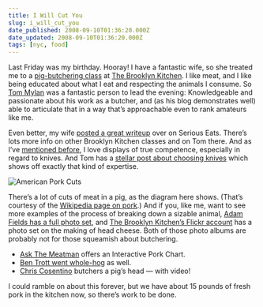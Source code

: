 ```yaml
---
title: I Will Cut You
slug: i_will_cut_you
date_published: 2008-09-10T01:36:20.000Z
date_updated: 2008-09-10T01:36:20.000Z
tags: [nyc, food]
---
```


Last Friday was my birthday. Hooray! I have a fantastic wife, so she treated me to a [pig-butchering class](https://web.archive.org/web/20080915045306/http://www.thebrooklynkitchen.com/web-store/classes/1041-916-tuesday-pig-butchering-class/) at [The Brooklyn Kitchen](http://www.thebrooklynkitchen.com/). I like meat, and I like being educated about what I eat and respecting the animals I consume. So [Tom Mylan](https://en.wikipedia.org/wiki/Tom_Mylan) was a fantastic person to lead the evening: Knowledgeable and passionate about his work as a butcher, and (as his blog demonstrates well) able to articulate that in a way that’s approachable even to rank amateurs like me.

Even better, my wife [posted a great writeup](https://web.archive.org/web/20080914005523/http://newyork.seriouseats.com/2008/09/pig-butchering-class-at-the-brooklyn-kitchen-williamsburg-tom-mylan-pork-nyc.html) over on Serious Eats. There’s lots more info on other Brooklyn Kitchen classes and on Tom there. And as I’ve [mentioned before](/2005/04/being-an-expert), I love displays of true competence, especially in regard to knives. And Tom has a [stellar post about choosing knives](http://groceryguy.blogspot.com/2008/07/answers-knife.html) which shows off exactly that kind of expertise.

![American Pork Cuts](https://cdn.glitch.global/d45aff89-36ba-46db-8c7c-3da7c8a93931/American_Pork_Cuts.svg?v=1674084659242)

There’s a lot of cuts of meat in a pig, as the diagram here shows. (That’s courtesy of the [Wikipedia page on pork](http://en.wikipedia.org/wiki/Pork).) And if you, like me, want to see more examples of the process of breaking down a sizable animal, [Adam Fields has a full photo set](http://www.flickr.com/photos/fields/sets/72157604254578730/), and [The Brooklyn Kitchen’s Flickr account](http://www.flickr.com/photos/95231779@N00/2422004296/) has a photo set on the making of head cheese. Both of those photo albums are probably not for those squeamish about butchering.

- [Ask The Meatman](http://www.askthemeatman.com/hog_cuts_interactive_chart.htm) offers an Interactive Pork Chart.
- [Ben Trott went whole-hog](http://ben.stupidfool.org/typepad/2008/06/for-the-love-of-pork.html) as well.
- [Chris Cosentino](https://web.archive.org/web/20080912210824/http://www.gourmet.com/food/video/2008/09/cosentino_pigshead) butchers a pig’s head — with video!

I could ramble on about this forever, but we have about 15 pounds of fresh pork in the kitchen now, so there’s work to be done.
